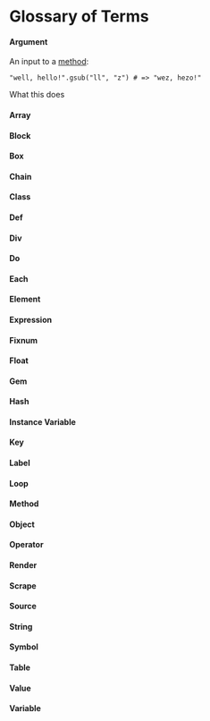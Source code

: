 # Glossary of Terms

#### Argument

An input to a [method](#method):

```
"well, hello!".gsub("ll", "z") # => "wez, hezo!"
```

What this does 

#### Array

#### Block

#### Box

#### Chain

#### Class

#### Def

#### Div

#### Do

#### Each

#### Element

#### Expression

#### Fixnum

#### Float

#### Gem

#### Hash

#### Instance Variable

#### Key

#### Label

#### Loop

#### Method

#### Object

#### Operator

#### Render

#### Scrape

#### Source

#### String

#### Symbol

#### Table

#### Value

#### Variable
